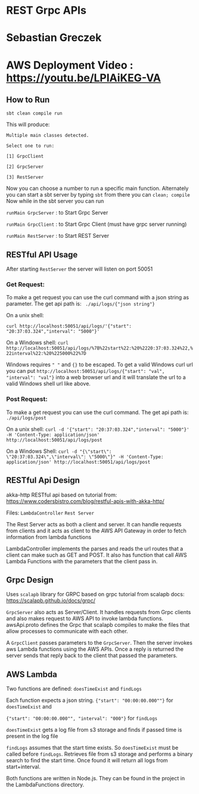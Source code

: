 # REST Grpc APIs
# Sebastian Greczek
# AWS Deployment Video : https://youtu.be/LPIAiKEG-VA
## How to Run

``sbt clean compile run``

This will produce:

``Multiple main classes detected.`` 

``Select one to run:``

```[1] GrpcClient```

```[2] GrpcServer```

```[3] RestServer```

Now you can choose a number to run a specific main function. Alternately you can 
start a sbt server by typing ``sbt`` from there you can ``clean; compile``
Now while in the sbt server you can run 


``runMain GrpcServer`` : to Start Grpc Server

``runMain GrpcClient`` : to Start Grpc Client (must have grpc server running)

``runMain RestServer`` : to Start REST Server

## RESTful API Usage
After starting ``RestServer`` the server will listen on port 50051

### Get Request:
To make a get request you can use the curl command with a json string as parameter. The 
get api path is: `` ./api/logs/{"json string"}``

On a unix shell:

``curl http://localhost:50051/api/logs/'{"start": "20:37:03.324","interval": "5000"}'``

On a Windows shell:
``curl http://localhost:50051/api/logs/%7B%22start%22:%20%2220:37:03.324%22,%22interval%22:%20%225000%22%7D``

Windows requires ``" "`` and ``{}`` to be escaped. To get a valid Windows curl url you can 
put ```http://localhost:50051/api/logs/{"start": "val", "interval": "val"}``` into a web 
browser url and it will translate the url to a valid Windows shell url like above. 

### Post Request:
To make a get request you can use the curl command. The
get api path is: ``./api/logs/post``

On a unix shell:
``curl -d '{"start": "20:37:03.324","interval": "5000"}' -H 'Content-Type: application/json' http://localhost:50051/api/logs/post``

On a Windows Shell:
``curl -d "{\"start\": \"20:37:03.324\",\"interval\": \"5000\"}" -H 'Content-Type: application/json' http://localhost:50051/api/logs/post``

## RESTful Api Design

akka-http RESTful api based on tutorial from: https://www.codersbistro.com/blog/restful-apis-with-akka-http/

Files: ``LambdaController`` ``Rest Server``

The Rest Server acts as both a client and server. It can handle requests from clients and 
it acts as client to the AWS API Gateway in order to fetch information from lambda functions

LambdaController implements the parses and reads the url routes that a client can make such as 
GET and POST. It also has function that call AWS Lambda Functions with the parameters that
the client pass in. 

## Grpc Design
Uses ``scalapb`` library for GRPC based on grpc tutorial from scalapb docs: https://scalapb.github.io/docs/grpc/

``GrpcServer`` also acts as Server/Client. It handles requests from Grpc clients and also makes
request to AWS API to invoke lambda functions. awsApi.proto defines the Grpc that scalapb
compiles to make the files that allow processes to communicate with each other.

A ```GrpcClient``` passes parameters to the ``GrpcServer``. Then the server invokes 
aws Lambda functions using the AWS APIs. Once a reply is returned the server sends that 
reply back to the client that passed the parameters.

## AWS Lambda

Two functions are defined: ``doesTimeExist`` and ``findLogs``

Each function expects a json string. ``{"start": "00:00:00.000""}`` for ``doesTimeExist``
and

````{"start": "00:00:00.000"", "interval": "000"}```` for ``findLogs``

``doesTimeExist`` gets a log file from s3 storage and finds if passed time is present in
the log file 

``findLogs`` assumes that the start time exists. So ``doesTimeExist`` must be called before
``findLogs``. Retrieves file from s3 storage and performs a binary search to find the start 
time. Once found it will return all logs from start+interval.

Both functions are written in Node.js. They can be found in the project in the LambdaFunctions
directory. 









